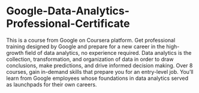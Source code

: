 # Google-Data-Analytics-Professional-Certificate
This is a course from Google on Coursera platform. Get professional training designed by Google and prepare for a new career in the high-growth field of data analytics, no experience required.  Data analytics is the collection, transformation, and organization of data in order to draw conclusions, make predictions, and drive informed decision making.  Over 8 courses, gain in-demand skills that prepare you for an entry-level job. You’ll learn from Google employees whose foundations in data analytics served as launchpads for their own careers. 
